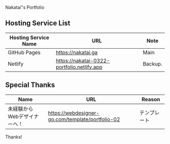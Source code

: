 
Nakatai"s Portfolio

## Hosting Service List

| Hosting Service Name        | URL                                  | Note      |
| --- | --- | --- |
| GitHub Pages     | https://nakatai.ga                   | Main      |
| Netlify          | https://nakatai-0322-portfolio.netlify.app         | Backup.   |

## Special Thanks

|Name|URL|Reason|
|--- | --- |---|
|未経験からWebデザイナーへ！|https://webdesigner-go.com/template/portfolio-02|テンプレート|

Thanks!
